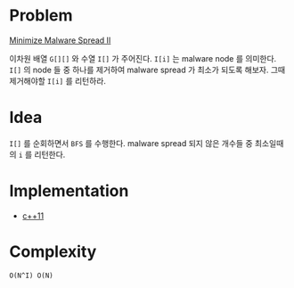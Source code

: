 # Problem

[Minimize Malware Spread II](https://leetcode.com/problems/minimize-malware-spread-ii/)

이차원 배열 `G[][]` 와 수열 `I[]` 가 주어진다. `I[i]` 는 malware node
를 의미한다. `I[]` 의 node 들 중 하나를 제거하여 malware spread 가
최소가 되도록 해보자. 그때 제거해야할 `I[i]` 를 리턴하라.

# Idea

`I[]` 를 순회하면서 `BFS` 를 수행한다. malware spread 되지 않은 개수들
중 최소일때의 `i` 를 리턴한다.

# Implementation

* [c++11](a.cpp)

# Complexity

```
O(N^I) O(N)
```
